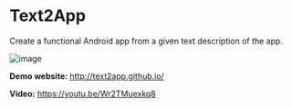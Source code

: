 # Text2App
Create a functional Android app from a given text description of the app. 

![image](https://user-images.githubusercontent.com/14367438/115030103-8bccfb00-9ee8-11eb-8c1f-6bcbe31986b0.png)

**Demo website:** http://text2app.github.io/

**Video:** https://youtu.be/Wr2TMuexkq8
